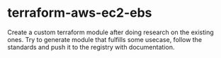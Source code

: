 # terraform-aws-ec2-ebs
Create a custom terraform module after doing research on the existing ones. Try to generate module that fulfills some usecase, follow the standards and push it to the registry with documentation.
